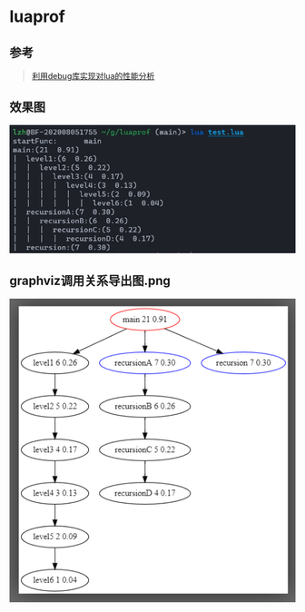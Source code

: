 # luaprof

## 参考
> [利用debug库实现对lua的性能分析](https://tboox.org/cn/2017/01/12/lua-profiler/)


## 效果图
![image](效果图.jpg)


## graphviz调用关系导出图.png
![image](graphviz调用关系导出图.png)